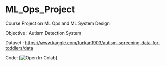 # ML_Ops_Project
Course Project on ML Ops and ML System Design 

Objective : Autism Detection System 

Dataset : https://www.kaggle.com/furkan1903/autism-screening-data-for-toddlers/data

Code: [![Open In Colab](https://colab.research.google.com/drive/1UglG5ZAr3caVKKklh1YbQV9xHAIxiLtJ?usp=sharing#scrollTo=5Ig6uv2Hu90P)]
